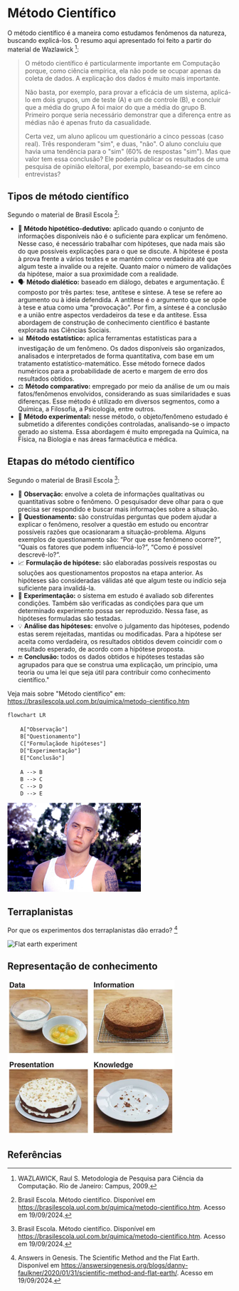 # Método Científico

O método científico é a maneira como estudamos fenômenos da natureza, buscando explicá-los. O resumo aqui apresentado 
foi feito a partir do material de Wazlawick [^1]: 

> O método científico é particularmente importante em Computação porque, como ciência empírica, ela não pode se ocupar 
> apenas da coleta de dados. A explicação dos dados é muito mais importante. 
>
> Não basta, por exemplo, para provar a eficácia de um sistema, aplicá-lo em dois grupos, um de teste (A) e um de
> controle (B), e concluir que a média do grupo A foi maior do que a média do grupo B. Primeiro porque seria necessário 
> demonstrar que a diferença entre as médias não é apenas fruto da casualidade. 
> 
> Certa vez, um aluno aplicou um questionário a cinco pessoas (caso real).
> Três responderam "sim", e duas, "não". O aluno concluiu que havia uma tendência para o "sim" (60% de respostas "sim").
> Mas que valor tem essa conclusão? Ele poderia publicar os resultados de uma pesquisa de opinião eleitoral, por
> exemplo, baseando-se em cinco entrevistas?

## Tipos de método científico

Segundo o material de Brasil Escola [^2]:

* 💭 **Método hipotético-dedutivo:** aplicado quando o conjunto de informações disponíveis não é o suficiente para explicar
  um fenômeno. Nesse caso, é necessário trabalhar com hipóteses, que nada mais são do que possíveis explicações para o
  que se discute. A hipótese é posta à prova frente a vários testes e se mantém como verdadeira até que algum teste a
  invalide ou a rejeite. Quanto maior o número de validações da hipótese, maior a sua proximidade com a realidade.
* 🗣️ **Método dialético:** baseado em diálogo, debates e argumentação. É composto por três partes: tese, antítese e
  síntese. A tese se refere ao argumento ou à ideia defendida. A antítese é o argumento que se opõe à tese e atua como
  uma "provocação". Por fim, a síntese é a conclusão e a união entre aspectos verdadeiros da tese e da antítese. Essa
  abordagem de construção de conhecimento científico é bastante explorada nas Ciências Sociais.
* 📊 **Método estatístico:** aplica ferramentas estatísticas para a investigação de um fenômeno. Os dados disponíveis são
  organizados, analisados e interpretados de forma quantitativa, com base em um tratamento estatístico-matemático. Esse
  método fornece dados numéricos para a probabilidade de acerto e margem de erro dos resultados obtidos.
* ⚖️ **Método comparativo:** empregado por meio da análise de um ou mais fatos/fenômenos envolvidos, considerando as suas
  similaridades e suas diferenças. Esse método é utilizado em diversos segmentos, como a Química, a Filosofia, a
  Psicologia, entre outros.
* 🔬 **Método experimental:** nesse método, o objeto/fenômeno estudado é submetido a diferentes condições controladas,
  analisando-se o impacto gerado ao sistema. Essa abordagem é muito empregada na Química, na Física, na Biologia e nas
  áreas farmacêutica e médica.


## Etapas do método científico

Segundo o material de Brasil Escola [^2]:

* 👀 **Observação:** envolve a coleta de informações qualitativas ou quantitativas sobre o fenômeno. O pesquisador deve
  olhar para o que precisa ser respondido e buscar mais informações sobre a situação.
* 🤔 **Questionamento:** são construídas perguntas que podem ajudar a explicar o fenômeno, resolver a questão em estudo ou
  encontrar possíveis razões que ocasionaram a situação-problema. Alguns exemplos de questionamento são: “Por que esse
  fenômeno ocorre?”, “Quais os fatores que podem influenciá-lo?”, “Como é possível descrevê-lo?”.
* 📈 **Formulação de hipótese:** são elaboradas possíveis respostas ou soluções aos questionamentos propostos na etapa
  anterior. As hipóteses são consideradas válidas até que algum teste ou indício seja suficiente para invalidá-la.
* 🧪 **Experimentação:** o sistema em estudo é avaliado sob diferentes condições. Também são verificadas as condições para
  que um determinado experimento possa ser reproduzido. Nessa fase, as hipóteses formuladas são testadas.
* 💡 **Análise das hipóteses:** envolve o julgamento das hipóteses, podendo estas serem rejeitadas, mantidas ou
  modificadas. Para a hipótese ser aceita como verdadeira, os resultados obtidos devem coincidir com o resultado
  esperado, de acordo com a hipótese proposta.
* 🔚 **Conclusão:** todos os dados obtidos e hipóteses testadas são agrupados para que se construa uma explicação, um
  princípio, uma teoria ou uma lei que seja útil para contribuir como conhecimento científico."

Veja mais sobre "Método científico" em: https://brasilescola.uol.com.br/quimica/metodo-cientifico.htm

```mermaid
flowchart LR

    A["Observação"]
    B["Questionamento"]
    C["Formulaçãode hipóteses"]
    D["Experimentação"]
    E["Conclusão"]

    A --> B 
    B --> C
    C --> D
    D --> E
```

<a href="https://www.tiktok.com/@cissoslimshady/video/7111893704968899846?q=eminem%208%20mile%20portugu%C3%AAs&t=1722615453092">
<img alt="Eminem" src="imagens/conhecimento/falseavel.jpg" width="300px">
</a>

## Terraplanistas

Por que os experimentos dos terraplanistas dão errado? [^3]

<img alt="Flat earth experiment" src="https://i.ytimg.com/vi/28sJaLtefRg/maxresdefault.jpg" width="400px">

## Representação de conhecimento

<img alt="Representação de conhecimento" src="imagens/conhecimento/conhecimento.png" width="375px">

## Referências

[^1]: WAZLAWICK, Raul S. Metodologia de Pesquisa para Ciência da Computação. Rio de Janeiro: Campus, 2009.
[^2]: Brasil Escola. Método científico. Disponível em https://brasilescola.uol.com.br/quimica/metodo-cientifico.htm. Acesso em 19/09/2024.
[^3]: Answers in Genesis. The Scientific Method and the Flat Earth. Disponível em https://answersingenesis.org/blogs/danny-faulkner/2020/01/31/scientific-method-and-flat-earth/. Acesso em  19/09/2024.